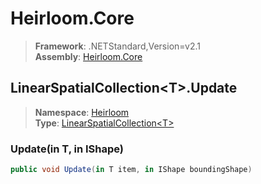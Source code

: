 # Heirloom.Core

> **Framework**: .NETStandard,Version=v2.1  
> **Assembly**: [Heirloom.Core][0]  

## LinearSpatialCollection\<T>.Update

> **Namespace**: [Heirloom][0]  
> **Type**: [LinearSpatialCollection\<T>][1]  

### Update(in T, in IShape)

```cs
public void Update(in T item, in IShape boundingShape)
```

[0]: ../Heirloom.Core.md
[1]: Heirloom.LinearSpatialCollection[T].md
